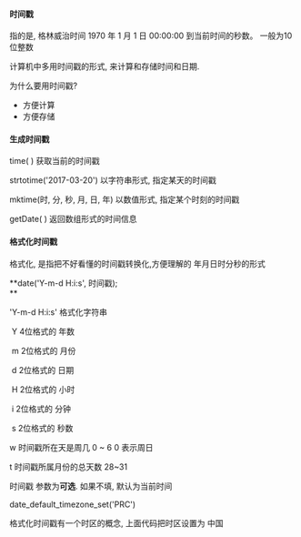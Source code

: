 #### 时间戳

指的是, 格林威治时间 1970 年 1 月 1 日 00:00:00  到当前时间的秒数。 一般为10位整数

计算机中多用时间戳的形式, 来计算和存储时间和日期.

为什么要用时间戳?

* 方便计算
* 方便存储

#### 生成时间戳

time\( \)      获取当前的时间戳

strtotime\('2017-03-20'\)   以字符串形式, 指定某天的时间戳

mktime\(时, 分, 秒, 月, 日, 年\)   以数值形式, 指定某个时刻的时间戳

getDate\( \)      返回数组形式的时间信息

#### 格式化时间戳

格式化, 是指把不好看懂的时间戳转换化,方便理解的 年月日时分秒的形式

**date\('Y-m-d H:i:s', 时间戳\);  
**

'Y-m-d H:i:s'      格式化字符串

​    Y    4位格式的 年数

​    m   2位格式的 月份

​    d    2位格式的 日期

​    H    2位格式的 小时

​    i      2位格式的 分钟

​    s     2位格式的 秒数

   w    时间戳所在天是周几   0 ~ 6     0 表示周日

   t      时间戳所属月份的总天数    28~31

时间戳  参数为**可选**. 如果不填, 默认为当前时间

date\_default\_timezone\_set\('PRC'\)

格式化时间戳有一个时区的概念,  上面代码把时区设置为 中国

